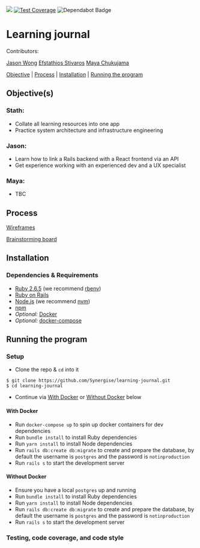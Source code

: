 <a href="https://codeclimate.com/github/Synergise/learning-journal/maintainability"><img src="https://api.codeclimate.com/v1/badges/56dba4010aa27a6aa01f/maintainability" /></a>
[![Test Coverage](https://api.codeclimate.com/v1/badges/56dba4010aa27a6aa01f/test_coverage)](https://codeclimate.com/github/Synergise/learning-journal/test_coverage)
<img src="https://flat.badgen.net/dependabot/Synergise/learning-journal?icon=dependabot" alt="Dependabot Badge" />

# Learning journal

Contributors:

[Jason Wong](https://github.com/jasylwong/)
[Efstathios Stivaros](https://github.com/Stivaros)
[Maya Chukujama]()

[Objective](#Objective) | [Process](#process) | [Installation](#installation) | [Running the program](#running_the_program)

## Objective(s)

### Stath:
- Collate all learning resources into one app
- Practice system architecture and infrastructure engineering

### Jason:
- Learn how to link a Rails backend with a React frontend via an API
- Get experience working with an experienced dev and a UX specialist

### Maya:
- TBC

## Process

[Wireframes](https://jason842465.invisionapp.com/freehand/learning-journal-36SgV4eMJ?v=vjZVtVETrCEbCjPjKYYovg%3D%3D&linkshare=urlcopied)

[Brainstorming board](https://miro.com/app/board/o9J_ksZAM5U=/)

## Installation

### Dependencies & Requirements

* [Ruby 2.6.5](https://www.ruby-lang.org/en/news/2019/10/01/ruby-2-6-5-released/) (we recommend [rbenv](https://github.com/rbenv/rbenv))
* [Ruby on Rails](https://rubyonrails.org/)
* [Node.js](https://nodejs.org/en/) (we recommend [nvm](https://github.com/nvm-sh/nvm))
* [npm](https://www.npmjs.com/get-npm)
* _Optional:_ [Docker](https://docs.docker.com/get-docker/)
* _Optional:_ [docker-compose](https://docs.docker.com/compose/install/)

## <a name="running_the_program">Running the program</a>

### Setup

* Clone the repo & `cd` into it
```
$ git clone https://github.com/Synergise/learning-journal.git
$ cd learning-journal
```
* Continue via [With Docker](#with-docker) or [Without Docker](#without-docker) below

#### With Docker
* Run `docker-compose up` to spin up docker containers for dev dependencies
* Run `bundle install` to install Ruby dependencies
* Run `yarn install` to install Node dependencies
* Run `rails db:create db:migrate` to create and prepare the database, by default the username is `postgres` and the password is `notinproduction`
* Run `rails s` to start the development server

#### Without Docker
* Ensure you have a local `postgres` up and running
* Run `bundle install` to install Ruby dependencies
* Run `yarn install` to install Node dependencies
* Run `rails db:create db:migrate` to create and prepare the database, by default the username is `postgres` and the password is `notinproduction`
* Run `rails s` to start the development server

### Testing, code coverage, and code style
```

```
